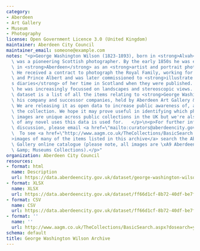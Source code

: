 ```yaml
---
category:
- Aberdeen
- Art Gallery
- Museum
- Photography
license: Open Government Licence 3.0 (United Kingdom)
maintainer: Aberdeen City Council
maintainer_email: someone@example.com
notes: "<p>George Washington Wilson (1823-1893), born in <strong>Alvah</strong>, Aberdeenshire,\
  \ was a pioneering Scottish photographer. By the early 1850s he was established\
  \ in <strong>Aberdeen</strong> as an <strong>artist and portrait photographer</strong>.\
  \ He received a contract to photograph the Royal Family, working for Queen Victoria\
  \ and Prince Albert and was later commissioned to <strong>illustrate Queen Victoria\u2019\
  s diaries</strong> of her time in Scotland when they were published. By the 1860s\
  \ he was increasingly focussed on landscapes and stereoscopic views.   </p>\n<p>This\
  \ dataset is a list of all the items relating to <strong>George Washington Wilson</strong>,\
  \ his company and successor companies, held by Aberdeen Art Gallery &amp; Museums.\
  \ We are releasing it as open data to increase public awareness of, and access to,\
  \ the collection. We hope it may prove useful in identifying which photographic\
  \ images are unique across public collections in the UK but we're also keen to hear\
  \ of any novel uses this data is used for.   </p>\n<p>For further information or\
  \ discussion, please email <a href=\"mailto:curators@aberdeencity.gov.uk\">curators@aberdeencity.gov.uk</a>.\
  \  To see <a href=\"http://www.aagm.co.uk/TheCollections/BasicSearch.aspx?dosearch=y&amp;Artists=George+Washington+Wilson+and+Company&amp;Title=&amp;chat=\"\
  >images of many of the items listed in this archive</a> search the Aberdeen Art\
  \ Gallery online catalogue (please note, all images are \xA9 Aberdeen Art Gallery\
  \ &amp; Museums Collections).</p>"
organization: Aberdeen City Council
resources:
- format: html
  name: Description
  url: https://data.aberdeencity.gov.uk/dataset/george-washington-wilson
- format: XLSX
  name: XLSX
  url: https://data.aberdeencity.gov.uk/dataset/ff66d1cf-8b72-40df-be7f-6330536aea91/resource/992291f7-7cb0-43ab-bf7b-d266240bdc88/download/georgewashingtonwilsonarchive-spreadsheet.xlsx
- format: CSV
  name: CSV
  url: https://data.aberdeencity.gov.uk/dataset/ff66d1cf-8b72-40df-be7f-6330536aea91/resource/a4de5363-fc23-43e7-8ac0-f8c894ed4b40/download/georgewashingtonwilsonarchive-csv.csv
- format: ''
  name: ''
  url: http://www.aagm.co.uk/TheCollections/BasicSearch.aspx?dosearch=y&Artists=George+Washington+Wilson+and+Company&Title=&chat=
schema: default
title: George Washington Wilson Archive
---
```

